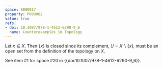 ```yaml
---
space: S000017
property: P000002
value: true
refs:
- doi: 10.1007/978-1-4612-6290-9_6
  name: Counterexamples in Topology
---
```


Let $x \in X$.  Then $\{x\}$ is closed since its complement, $U = X \smallsetminus \{x\}$, must be an open set from the definition of the topology on $X$.

See item #1 for space #20 in {{doi:10.1007/978-1-4612-6290-9_6}}.
